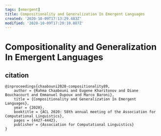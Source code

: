 ```yaml
---
tags: [emergent]
title: Compositionality and Generalization In Emergent Languages
created: '2020-10-09T17:13:29.483Z'
modified: '2020-10-09T17:20:10.887Z'
---
```


# Compositionality and Generalization In Emergent Languages

## citation

```
@inproceedings{chaabouni2020-compositionality89,
    author = {Rahma Chaabouni and Eugene Kharitonov and Diane Bouchacourt and Emmanuel Dupoux and Marco Baroni},
    title = {Compositionality and Generalization In Emergent Languages},
    year = {2020},
    booktitle = {ACL 2020: 58th annual meeting of the Association for Computational Linguistics},
    pages = {4427-4442},
    publisher = {Association for Computational Linguistics}
}
```

